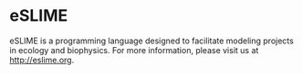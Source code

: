 eSLIME
=======

eSLIME is a programming language designed to facilitate modeling projects in ecology and biophysics. For more information, please visit us at http://eslime.org.
